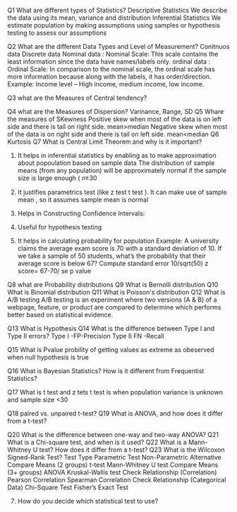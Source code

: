 Q1 What are different types of Statistics?
Descriptive Statistics
We describe the data using its mean, variance and distribution
Inferential Statistics
We estimate population by making assumptions using samples or hypothesis testing to assess our assumptions

Q2 What are the different Data Types and Level of Measurement?
Conitnuos data
Discrete data
Nominal data : Nominal Scale: This scale contains the least information since the data have names/labels only.
ordinal data : Ordinal Scale: In comparison to the nominal scale, the ordinal scale has more information because along with the labels, it has order/direction.
Example: Income level – High income, medium income, low income.

Q3 what are the Measures of Central tendency?

Q4 what are the Measures of Dispersion?
Varinance, Range, SD
Q5 Whare the measures of SKewness
Positive skew when most of the data is on left side and there is tail on right side. mean>median
Negative skew when most of the data is on right side and there is tail on left side. mean<median
Q6 Kurtosis
Q7 What is Central Limit Theorem and why is it important?
1. It helps in inferential statistics by enabling as to make approximation about popoulation based on sample data
The distribution of sample means (from any population) will be approximately normal if the sample size is large enough (
𝑛≥30
2. It justifies parametrics test (like z test t test ). It can make use of sample mean , so it assumes sample mean is normal
3. Helps in Constructing Confidence Intervals: 
4. Useful for hypothesis testing
   
5. It helps in calculating probability for population
   Example:
A university claims the average exam score is 70 with a standard deviation of 10. If we take a sample of 50 students, what’s the probability that their average score is below 67?
Compute standard error 10/sqrt(50)
z score= 67-70/ se
p value


Q8 what are Probability distributions
Q9 What is Bernolli distribution
Q10 What is Binomial distribution
Q11 What is Poisson's distribution
Q12 What is A/B testing
A/B testing is an experiment where two versions (A & B) of a webpage, feature, or product are compared to determine which performs better based on statistical evidence.

Q13 What is Hypothesis
Q14 What is the difference between Type I and Type II errors?
Type I -FP-Precision
Type II FN -Recall

Q15 What is Pvalue 
probility of getting values as extreme as obeserved when null hypothesis is true

Q16  What is Bayesian Statistics? How is it different from Frequentist Statistics?

Q17 What is t test and z tets
t test is when population variance is unknown and sample size <30

Q18 paired vs. unpaired t-test?
Q19 What is ANOVA, and how does it differ from a t-test?

Q20 What is the difference between one-way and two-way ANOVA?
Q21 What is a Chi-square test, and when is it used?
Q22 What is a Mann-Whitney U test? How does it differ from a t-test?
Q23  What is the Wilcoxon Signed-Rank Test?
Test Type                     	         Parametric Test	                             Non-Parametric Alternative
Compare Means (2 groups)               	t-test	                                     Mann-Whitney U test
Compare Means (3+ groups)	              ANOVA	                                       Kruskal-Wallis test
Check Relationship (Correlation)	      Pearson Correlation	                       Spearman Correlation
Check Relationship (Categorical Data) 	Chi-Square Test	                       Fisher’s Exact Test

7. How do you decide which statistical test to use?
   
 
